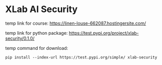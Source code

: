 # XLab AI Security

temp link for course: https://linen-louse-662087.hostingersite.com/

temp link for python package: https://test.pypi.org/project/xlab-security/0.1.0/

temp command for download:
```
pip install --index-url https://test.pypi.org/simple/ xlab-security
```
